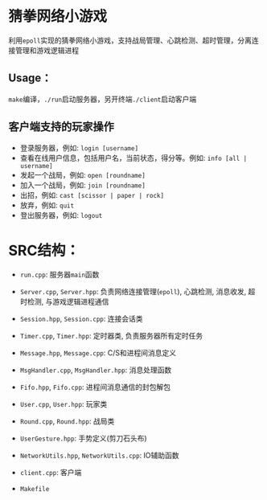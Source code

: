 # 猜拳网络小游戏

利用`epoll`实现的猜拳网络小游戏，支持战局管理、心跳检测、超时管理，分离连接管理和游戏逻辑进程

## Usage：
`make`编译，`./run`启动服务器，另开终端`./client`启动客户端

## 客户端支持的玩家操作
* 登录服务器，例如: `login [username]`
* 查看在线用户信息，包括用户名，当前状态，得分等。例如: `info [all | username]`
* 发起一个战局，例如: `open [roundname]`
* 加入一个战局，例如: `join [roundname]`
* 出招，例如: `cast [scissor | paper | rock]`
* 放弃，例如: `quit`
* 登出服务器，例如: `logout`

# SRC结构：

* `run.cpp`: 服务器`main`函数
* `Server.cpp`, `Server.hpp`: 负责网络连接管理(`epoll`), 心跳检测, 消息收发, 超时检测, 与游戏逻辑进程通信
* `Session.hpp`, `Session.cpp`: 连接会话类
* `Timer.cpp`, `Timer.hpp`: 定时器类, 负责服务器所有定时任务
* `Message.hpp`, `Message.cpp`: C/S和进程间消息定义
* `MsgHandler.cpp`, `MsgHandler.hpp`: 消息处理函数
* `Fifo.hpp`, `Fifo.cpp`: 进程间消息通信的封包解包
* `User.cpp`, `User.hpp`: 玩家类
* `Round.cpp`, `Round.hpp`: 战局类
* `UserGesture.hpp`: 手势定义(剪刀石头布)
* `NetworkUtils.hpp`, `NetworkUtils.cpp`: IO辅助函数

* `client.cpp`: 客户端

* `Makefile`
